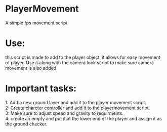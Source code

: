 # PlayerMovement
A simple fps movement script

# Use:
this script is made to add to the player object, it allows for easy movement of player. Use it along with the camera look script to make sure camera movement is also added 

# Important tasks:
1: Add a new ground layer and add it to the player movement script.<br>
2: Creata charcter controller and add it to the playermovement script.<br>
3: Make sure to adjust spead and gravity to requirments.<br>
4: create an empty and put it at the lower end of the player and assign it as the ground checker.<br>
